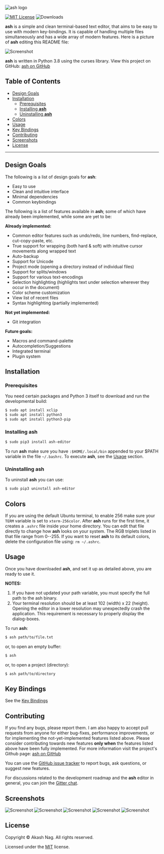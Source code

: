 ![ash logo](https://github.com/akashnag/ash/raw/master/assets/banner.png)

[![MIT License](https://img.shields.io/badge/license-MIT-blue.svg)](https://github.com/akashnag/ash/blob/master/LICENSE.md) ![Downloads](https://img.shields.io/github/downloads/akashnag/ash/total)

**ash** is a simple and clean terminal-based text editor, that aims to be easy to use with modern key-bindings. It is capable of handling multiple files simultaneously and has a wide array of modern features. Here is a picture of **ash** editing this README file:

![Screenshot](https://github.com/akashnag/ash/raw/master/assets/ash-default.png)

**ash** is written in Python 3.8 using the curses library. View this project on GitHub: [ash on GitHub](https://github.com/akashnag/ash)

## Table of Contents

- [Design Goals](#design-goals)
- [Installation](#installation)
  - [Prerequisites](#prerequisites)
  - [Installing **ash**](#installing-ash)
  - [Uninstalling **ash**](#uninstalling-ash)
- [Colors](#colors)
- [Usage](#usage)
- [Key Bindings](#key-bindings)
- [Contributing](#contributing)
- [Screenshots](#screenshots)
- [License](#license)

- - -

## Design Goals

The following is a list of design goals for **ash**:

- Easy to use
- Clean and intuitive interface
- Minimal dependencies
- Common keybindings

The following is a list of features available in **ash**; some of which have already been implemented, while some are yet to be:

**Already implemented:**

- Common editor features such as undo/redo, line numbers, find-replace, cut-copy-paste, etc.
- True support for wrapping (both hard & soft) with intuitive cursor movements along wrapped text
- Auto-backup
- Support for Unicode
- Project mode (opening a directory instead of individual files)
- Support for splits/windows
- Support for various text-encodings
- Selection highlighting (highlights text under selection wherever they occur in the document)
- Color scheme customization
- View list of recent files
- Syntax highlighting (partially implemented)

**Not yet implemented:**

- Git integration

**Future goals:**

- Macros and command-palette
- Autocompletion/Suggestions
- Integrated terminal
- Plugin system

## Installation

### Prerequisites

You need certain packages and Python 3 itself to download and run the developmental build:

```bash
$ sudo apt install xclip
$ sudo apt install python3
$ sudo apt install python3-pip
```

### Installing ash

```bash
$ sudo pip3 install ash-editor
```

To run **ash** make sure you have `:$HOME/.local/bin` appended to your $PATH variable in the file `~/.bashrc`. To execute **ash**, see the [Usage](#usage) section.

### Uninstalling ash

To uninstall **ash** you can use:

```bash
$ sudo pip3 uninstall ash-editor
```

## Colors

If you are using the default Ubuntu terminal, to enable 256 make sure your `TERM` variable is set to `xterm-256color`. After **ash** runs for the first time, it creates a `.ashrc` file inside your home directory. You can edit that file directly to change how **ash** looks on your system. The RGB triplets listed in that file range from 0--255. If you want to reset **ash** to its default colors, delete the configuration file using: `rm ~/.ashrc`.

## Usage

Once you have downloaded **ash**, and set it up as detailed above, you are ready to use it. 

**NOTES:**
1. If you have not updated your path variable, you must specify the full path to the ash binary.
1. Your terminal resolution should be at least 102 (width) x 22 (height). Opening the editor in a lower resolution may unexpectedly crash the application. This requirement is necessary to properly display the dialog-boxes.

To run **ash**:

```bash
$ ash path/to/file.txt
```

or, to open an empty buffer:

```bash
$ ash
```

or, to open a project (directory):

```bash
$ ash path/to/directory
```

## Key Bindings

See the [Key Bindings](https://github.com/akashnag/ash/blob/master/KEYBINDINGS.md)

## Contributing

If you find any bugs, please report them. I am also happy to accept pull requests from anyone for either bug-fixes, performance improvements, or for implementing the not-yet-implemented features listed above. Please consider contributing towards new features **only when** the features listed above have been fully implemented. For more information visit the project's Github page: [ash on GitHub](https://github.com/akashnag/ash)

You can use the [GitHub issue tracker](https://github.com/akashnag/ash/issues) to report bugs, ask questions, or suggest new features.

For discussions related to the development roadmap and the **ash** editor in general, you can join the [Gitter chat](https://gitter.im/akashnag/ash).

## Screenshots

![Screenshot](https://github.com/akashnag/ash/raw/master/assets/ss1.png)
![Screenshot](https://github.com/akashnag/ash/raw/master/assets/ss2.png)
![Screenshot](https://github.com/akashnag/ash/raw/master/assets/ss3.png)
![Screenshot](https://github.com/akashnag/ash/raw/master/assets/ss4.png)
![Screenshot](https://github.com/akashnag/ash/raw/master/assets/ss5.png)

## License

Copyright &copy; Akash Nag. All rights reserved.

Licensed under the [MIT](https://github.com/akashnag/ash/blob/master/LICENSE.md) license.